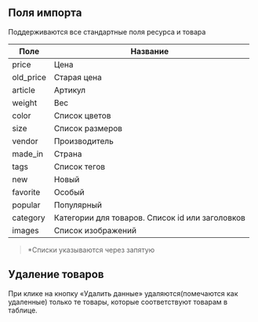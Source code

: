 ## Поля импорта

Поддерживаются все стандартные поля ресурса и товара

| Поле |  Название |
| -- | -- |
| price | Цена |
| old_price | Старая цена | 
| article | Артикул |
| weight | Вес |
| color | Список цветов |
| size | Список размеров |
| vendor | Производитель |
| made_in | Страна |
| tags | Список тегов |
| new | Новый |
| favorite | Особый |
| popular | Популярный |
| category | Категории для товаров. Список id или заголовков |
| images | Список изображений |

>*Списки указываются через запятую

## Удаление товаров

При клике на кнопку «Удалить данные» удаляются(помечаются как удаленные) только те товары, которые соответствуют товарам в таблице.